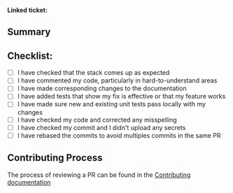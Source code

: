 **Linked ticket:**
<!-- add your fixes/refs down here -->

## Summary

<!-- here’s where to put a summary of what is being changed and why we’re changing it. 
We want to give reviewers enough information so that they have enough context to review the PR, without having to open the linked ticket. 
It’s a good idea to include why you chose the current approach here, and any tradeoffs you might have made. --> 

## Checklist:

- [ ] I have checked that the stack comes up as expected
- [ ] I have commented my code, particularly in hard-to-understand areas
- [ ] I have made corresponding changes to the documentation
- [ ] I have added tests that show my fix is effective or that my feature works
- [ ] I have made sure new and existing unit tests pass locally with my changes
- [ ] I have checked my code and corrected any misspelling
- [ ] I have checked my commit and I didn't upload any secrets
- [ ] I have rebased the commits to avoid multiples commits in the same PR

## Contributing Process

The process of reviewing a PR can be found in the [Contributing documentation](https://dnsfilter.atlassian.net/wiki/spaces/ENG/pages/391446557/Codebase+standard)